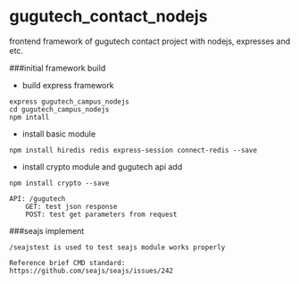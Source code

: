# gugutech_contact_nodejs
frontend framework of gugutech contact project with nodejs, expresses and etc.

###initial framework build
* build express framework
```
express gugutech_campus_nodejs
cd gugutech_campus_nodejs
npm intall
```
* install basic module
```
npm install hiredis redis express-session connect-redis --save
```
* install crypto module and gugutech api add
```
npm install crypto --save

API: /gugutech   
    GET: test json response
    POST: test get parameters from request
```

###seajs implement 
```
/seajstest is used to test seajs module works properly

Reference brief CMD standard: https://github.com/seajs/seajs/issues/242
```


